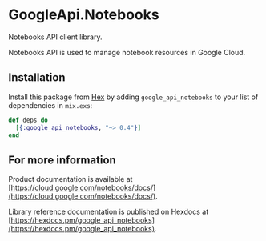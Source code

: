 # GoogleApi.Notebooks

Notebooks API client library.

Notebooks API is used to manage notebook resources in Google Cloud.

## Installation

Install this package from [Hex](https://hex.pm) by adding
`google_api_notebooks` to your list of dependencies in `mix.exs`:

```elixir
def deps do
  [{:google_api_notebooks, "~> 0.4"}]
end
```

## For more information

Product documentation is available at [https://cloud.google.com/notebooks/docs/](https://cloud.google.com/notebooks/docs/).

Library reference documentation is published on Hexdocs at
[https://hexdocs.pm/google_api_notebooks](https://hexdocs.pm/google_api_notebooks).
